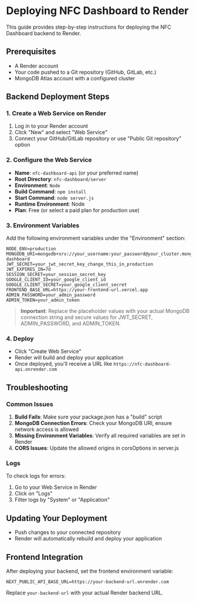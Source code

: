 # Deploying NFC Dashboard to Render

This guide provides step-by-step instructions for deploying the NFC Dashboard backend to Render.

## Prerequisites

- A Render account
- Your code pushed to a Git repository (GitHub, GitLab, etc.)
- MongoDB Atlas account with a configured cluster

## Backend Deployment Steps

### 1. Create a Web Service on Render

1. Log in to your Render account
2. Click "New" and select "Web Service"
3. Connect your GitHub/GitLab repository or use "Public Git repository" option

### 2. Configure the Web Service

- **Name**: `nfc-dashboard-api` (or your preferred name)
- **Root Directory**: `nfc-dashboard/server`
- **Environment**: `Node`
- **Build Command**: `npm install`
- **Start Command**: `node server.js`
- **Runtime Environment**: Node
- **Plan**: Free (or select a paid plan for production use)

### 3. Environment Variables

Add the following environment variables under the "Environment" section:

```
NODE_ENV=production
MONGODB_URI=mongodb+srv://your_username:your_password@your_cluster.mongodb.net/nfc-dashboard
JWT_SECRET=your_jwt_secret_key_change_this_in_production
JWT_EXPIRES_IN=7d
SESSION_SECRET=your_session_secret_key
GOOGLE_CLIENT_ID=your_google_client_id
GOOGLE_CLIENT_SECRET=your_google_client_secret
FRONTEND_BASE_URL=https://your-frontend-url.vercel.app
ADMIN_PASSWORD=your_admin_password
ADMIN_TOKEN=your_admin_token
```

> **Important**: Replace the placeholder values with your actual MongoDB connection string and secure values for JWT_SECRET, ADMIN_PASSWORD, and ADMIN_TOKEN.

### 4. Deploy

- Click "Create Web Service"
- Render will build and deploy your application
- Once deployed, you'll receive a URL like `https://nfc-dashboard-api.onrender.com`

## Troubleshooting

### Common Issues

1. **Build Fails**: Make sure your package.json has a "build" script
2. **MongoDB Connection Errors**: Check your MongoDB URI, ensure network access is allowed
3. **Missing Environment Variables**: Verify all required variables are set in Render
4. **CORS Issues**: Update the allowed origins in corsOptions in server.js

### Logs

To check logs for errors:
1. Go to your Web Service in Render
2. Click on "Logs"
3. Filter logs by "System" or "Application"

## Updating Your Deployment

- Push changes to your connected repository
- Render will automatically rebuild and deploy your application

## Frontend Integration

After deploying your backend, set the frontend environment variable:

```
NEXT_PUBLIC_API_BASE_URL=https://your-backend-url.onrender.com
```

Replace `your-backend-url` with your actual Render backend URL. 
